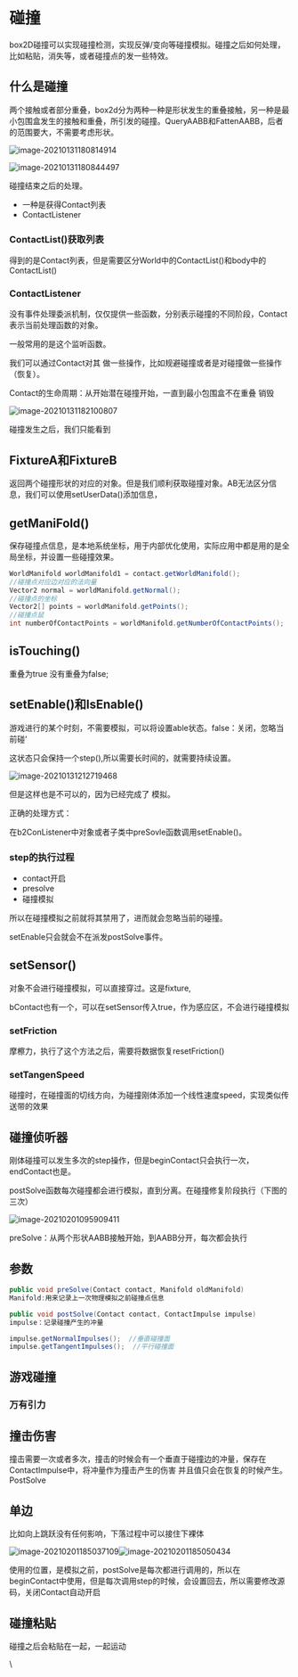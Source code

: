 # 碰撞

box2D碰撞可以实现碰撞检测，实现反弹/变向等碰撞模拟。碰撞之后如何处理，比如粘贴，消失等，或者碰撞点的发一些特效。



## 什么是碰撞

两个接触或者部分重叠，box2d分为两种一种是形状发生的重叠接触，另一种是最小包围盒发生的接触和重叠，所引发的碰撞。QueryAABB和FattenAABB，后者的范围要大，不需要考虑形状。

![image-20210131180814914](images/image-20210131180814914.png)

![image-20210131180844497](images/image-20210131180844497.png)



碰撞结束之后的处理。

- 一种是获得Contact列表 
- ContactListener

### ContactList()获取列表

得到的是Contact列表，但是需要区分World中的ContactList()和body中的ContactList()



### ContactListener

没有事件处理委派机制，仅仅提供一些函数，分别表示碰撞的不同阶段，Contact表示当前处理函数的对象。

一般常用的是这个监听函数。



我们可以通过Contact对其 做一些操作，比如规避碰撞或者是对碰撞做一些操作（恢复）。

Contact的生命周期：从开始潜在碰撞开始，一直到最小包围盒不在重叠 销毁

![image-20210131182100807](images/image-20210131182100807.png)

碰撞发生之后，我们只能看到

## FixtureA和FixtureB

返回两个碰撞形状的对应的对象。但是我们顺利获取碰撞对象。AB无法区分信息，我们可以使用setUserData()添加信息，



## getManiFold()

保存碰撞点信息，是本地系统坐标，用于内部优化使用，实际应用中都是用的是全局坐标，并设置一些碰撞效果。

```java
WorldManifold worldManifold1 = contact.getWorldManifold();
//碰撞点对应边对应的法向量
Vector2 normal = worldManifold.getNormal();
//碰撞点的坐标
Vector2[] points = worldManifold.getPoints();
//碰撞点鼠
int numberOfContactPoints = worldManifold.getNumberOfContactPoints();
```

## isTouching()

重叠为true  没有重叠为false;



## setEnable()和IsEnable()

游戏进行的某个时刻，不需要模拟，可以将设置able状态。false：关闭，忽略当前碰‘

这状态只会保持一个step(),所以需要长时间的，就需要持续设置。

![image-20210131212719468](images/image-20210131212719468.png)

但是这样也是不可以的，因为已经完成了 模拟。

正确的处理方式：

在b2ConListener中对象或者子类中preSovle函数调用setEnable()。

### step的执行过程

- contact开启
- presolve
- 碰撞模拟

所以在碰撞模拟之前就将其禁用了，进而就会忽略当前的碰撞。

setEnable只会就会不在派发postSolve事件。



## setSensor()

对象不会进行碰撞模拟，可以直接穿过。这是fixture,

bContact也有一个，可以在setSensor传入true，作为感应区，不会进行碰撞模拟



### setFriction

摩檫力，执行了这个方法之后，需要将数据恢复resetFriction()



### setTangenSpeed

碰撞时，在碰撞面的切线方向，为碰撞刚体添加一个线性速度speed，实现类似传送带的效果

##  碰撞侦听器

刚体碰撞可以发生多次的step操作，但是beginContact只会执行一次，endContact也是。

postSolve函数每次碰撞都会进行模拟，直到分离。在碰撞修复阶段执行（下图的三次）

![image-20210201095909411](image/image-20210201095909411.png)



preSolve：从两个形状AABB接触开始，到AABB分开，每次都会执行

## 参数

```java
public void preSolve(Contact contact, Manifold oldManifold)
Manifold:用来记录上一次物理模拟之前碰撞点信息
```

```java
public void postSolve(Contact contact, ContactImpulse impulse)
impulse：记录碰撞产生的冲量
```

```java
impulse.getNormalImpulses();  //垂直碰撞面
impulse.getTangentImpulses();  //平行碰撞面
```



## 游戏碰撞

### 万有引力







## 撞击伤害

撞击需要一次或者多次，撞击的时候会有一个垂直于碰撞边的冲量，保存在ContactImpulse中，将冲量作为撞击产生的伤害
并且值只会在恢复的时候产生。PostSolve

## 单边

比如向上跳跃没有任何影响，下落过程中可以接住下裸体

![image-20210201185037109](image/image-20210201185037109.png)![image-20210201185050434](image/image-20210201185050434.png)



使用的位置，是模拟之前，postSolve是每次都进行调用的，所以在beginContact中使用，但是每次调用step的时候，会设置回去，所以需要修改源码，关闭Contact自动开启



## 碰撞粘贴

碰撞之后会粘贴在一起，一起运动



















\





